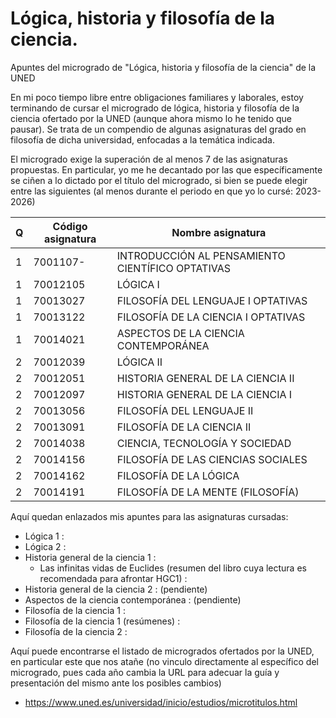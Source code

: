 # Lógica, historia y filosofía de la ciencia.
Apuntes del microgrado de "Lógica, historia y filosofía de la ciencia" de la UNED

En mi poco tiempo libre entre obligaciones familiares y laborales, estoy terminando de cursar el microgrado de lógica, historia y filosofía de la ciencia ofertado por la UNED (aunque ahora mismo lo he tenido que pausar). Se trata de un compendio de algunas asignaturas del grado en filosofía de dicha universidad, enfocadas a la temática indicada.

El microgrado exige la superación de al menos 7 de las asignaturas propuestas. En particular, yo me he decantado por las que específicamente se ciñen a lo dictado por el título del microgrado, si bien se puede elegir entre las siguientes (al menos durante el periodo en que yo lo cursé: 2023-2026)

Q | Código asignatura | Nombre asignatura 
--- | --- | --- 
1 | 7001107- | INTRODUCCIÓN AL PENSAMIENTO CIENTÍFICO	OPTATIVAS
1 | 70012105 | LÓGICA I
1 | 70013027 | FILOSOFÍA DEL LENGUAJE I	OPTATIVAS
1 | 70013122 | FILOSOFÍA DE LA CIENCIA I	OPTATIVAS
1 | 70014021 | ASPECTOS DE LA CIENCIA CONTEMPORÁNEA
2 | 70012039 | LÓGICA II	
2 | 70012051 | HISTORIA GENERAL DE LA CIENCIA II
2 | 70012097 | HISTORIA GENERAL DE LA CIENCIA I
2 | 70013056 | FILOSOFÍA DEL LENGUAJE II
2 | 70013091 | FILOSOFÍA DE LA CIENCIA II
2 | 70014038 | CIENCIA, TECNOLOGÍA Y SOCIEDAD
2 | 70014156 | FILOSOFÍA DE LAS CIENCIAS SOCIALES
2 | 70014162 | FILOSOFÍA DE LA LÓGICA		
2 | 70014191 | FILOSOFÍA DE LA MENTE (FILOSOFÍA)

Aquí quedan enlazados mis apuntes para las asignaturas cursadas:
* Lógica 1 :
* Lógica 2 :
* Historia general de la ciencia 1 :
  * Las infinitas vidas de Euclides (resumen del libro cuya lectura es recomendada para afrontar HGC1) : 
* Historia general de la ciencia 2 : (pendiente)
* Aspectos de la ciencia contemporánea : (pendiente)
* Filosofía de la ciencia 1 :
* Filosofía de la ciencia 1 (resúmenes) :
* Filosofía de la ciencia 2 :

Aquí puede encontrarse el listado de microgrados ofertados por la UNED, en particular este que nos atañe (no vinculo directamente al específico del microgrado, pues cada año cambia la URL para adecuar la guía y presentación del mismo ante los posibles cambios)
* https://www.uned.es/universidad/inicio/estudios/microtitulos.html
